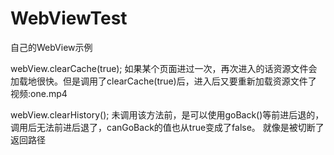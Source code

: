 # WebViewTest
自己的WebView示例

webView.clearCache(true);
如果某个页面进过一次，再次进入的话资源文件会加载地很快。但是调用了clearCache(true)后，进入后又要重新加载资源文件了
视频:one.mp4

webView.clearHistory();
未调用该方法前，是可以使用goBack()等前进后退的，调用后无法前进后退了，canGoBack的值也从true变成了false。
就像是被切断了返回路径
